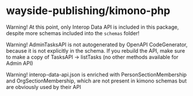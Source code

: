 # wayside-publishing/kimono-php

Warning! At this point, only Interop Data API is included in this package, despite more schemas included into the `schemas` folder!

Warning! AdminTasksAPI is not autogenerated by OpenAPI CodeGenerator, because it is not explicitly in the schema. If you rebuild the API, make sure to make a copy of TasksAPI -> listTasks (no other methods available for Admin API)

Warning! interop-data-api.json is enriched with PersonSectionMembership and OrgSectionMembership, which are not present in kimono schemas but are obviously used by their API